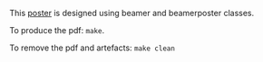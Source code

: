 This [poster](https://github.com/vadimkantorov/contextlocnet/releases/download/1.0/contextlocnet_eccv2016_poster.pdf) is designed using beamer and beamerposter classes.

To produce the pdf: `make`.

To remove the pdf and artefacts: `make clean`
